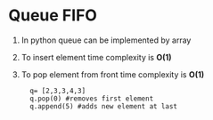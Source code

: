 # Queue FIFO

1. In python queue can be implemented by array
2. To insert element time complexity is **O(1)**
3. To pop element from front time complexity is **O(1)**

   ```
     q= [2,3,3,4,3]
     q.pop(0) #removes first element
     q.append(5) #adds new element at last

```
